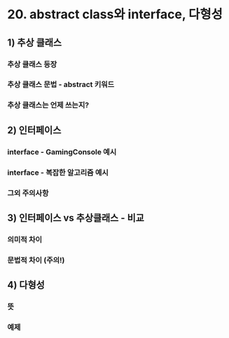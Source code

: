 # 20. abstract class와 interface, 다형성
## 1) 추상 클래스
### 추상 클래스 등장
### 추상 클래스 문법 - abstract 키워드
### 추상 클래스는 언제 쓰는지?

## 2) 인터페이스
### interface - GamingConsole 예시
### interface - 복잡한 알고리즘 예시
### 그외 주의사항
## 3) 인터페이스 vs 추상클래스 - 비교
### 의미적 차이
### 문법적 차이 (주의!)

## 4) 다형성
### 뜻
### 예제
